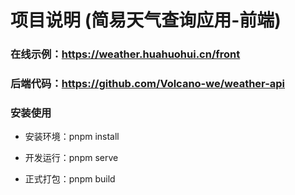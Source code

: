 # 项目说明 (简易天气查询应用-前端)

### 在线示例：https://weather.huahuohui.cn/front

### 后端代码：https://github.com/Volcano-we/weather-api

### 安装使用

+ 安装环境：pnpm install

+ 开发运行：pnpm serve

+ 正式打包：pnpm build